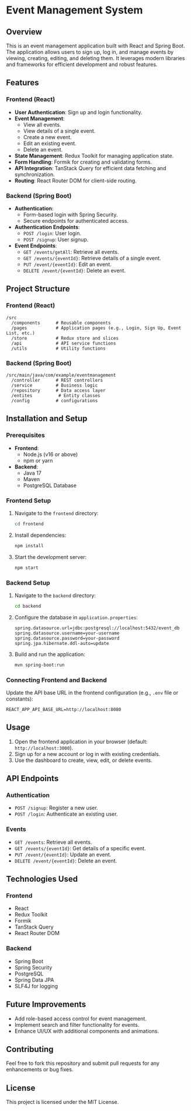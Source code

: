 # Event Management System

## Overview
This is an event management application built with React and Spring Boot. The application allows users to sign up, log in, and manage events by viewing, creating, editing, and deleting them. It leverages modern libraries and frameworks for efficient development and robust features.

## Features
### Frontend (React)
- **User Authentication**: Sign up and login functionality.
- **Event Management**: 
  - View all events.
  - View details of a single event.
  - Create a new event.
  - Edit an existing event.
  - Delete an event.
- **State Management**: Redux Toolkit for managing application state.
- **Form Handling**: Formik for creating and validating forms.
- **API Integration**: TanStack Query for efficient data fetching and synchronization.
- **Routing**: React Router DOM for client-side routing.

### Backend (Spring Boot)
- **Authentication**: 
  - Form-based login with Spring Security.
  - Secure endpoints for authenticated access.
- **Authentication Endpoints**:
  - `POST /login`: User login.
  - `POST /signup`: User signup.
- **Event Endpoints**:
  - `GET /events/getAll`: Retrieve all events.
  - `GET /events/{eventId}`: Retrieve details of a single event.
  - `PUT /event/{eventId}`: Edit an event.
  - `DELETE /event/{eventId}`: Delete an event.


## Project Structure
### Frontend (React)
```
/src
  /components      # Reusable components
  /pages           # Application pages (e.g., Login, Sign Up, Event List, etc.)
  /store           # Redux store and slices
  /api             # API service functions
  /utils           # Utility functions
```

### Backend (Spring Boot)
```
/src/main/java/com/example/eventmanagement
  /controller      # REST controllers
  /service         # Business logic
  /repository      # Data access layer
  /entites          # Entity classes
  /config          # configurations
```

## Installation and Setup
### Prerequisites
- **Frontend**:
  - Node.js (v16 or above)
  - npm or yarn
- **Backend**:
  - Java 17
  - Maven
  - PostgreSQL Database

### Frontend Setup
1. Navigate to the `frontend` directory:
   ```bash
   cd frontend
   ```
2. Install dependencies:
   ```bash
   npm install
   ```
3. Start the development server:
   ```bash
   npm start
   ```

### Backend Setup
1. Navigate to the `backend` directory:
   ```bash
   cd backend
   ```
2. Configure the database in `application.properties`:
   ```properties
   spring.datasource.url=jdbc:postgresql://localhost:5432/event_db
   spring.datasource.username=your-username
   spring.datasource.password=your-password
   spring.jpa.hibernate.ddl-auto=update
   ```
3. Build and run the application:
   ```bash
   mvn spring-boot:run
   ```

### Connecting Frontend and Backend
Update the API base URL in the frontend configuration (e.g., `.env` file or constants):
```env
REACT_APP_API_BASE_URL=http://localhost:8080
```

## Usage
1. Open the frontend application in your browser (default: `http://localhost:3000`).
2. Sign up for a new account or log in with existing credentials.
3. Use the dashboard to create, view, edit, or delete events.

## API Endpoints
### Authentication
- `POST /signup`: Register a new user.
- `POST /login`: Authenticate an existing user.

### Events
- `GET /events`: Retrieve all events.
- `GET /events/{eventId}`: Get details of a specific event.
- `PUT /event/{eventId}`: Update an event.
- `DELETE /event/{eventId}`: Delete an event.

## Technologies Used
### Frontend
- React
- Redux Toolkit
- Formik
- TanStack Query
- React Router DOM

### Backend
- Spring Boot
- Spring Security
- PostgreSQL
- Spring Data JPA
- SLF4J for logging

## Future Improvements
- Add role-based access control for event management.
- Implement search and filter functionality for events.
- Enhance UI/UX with additional components and animations.

## Contributing
Feel free to fork this repository and submit pull requests for any enhancements or bug fixes.

## License
This project is licensed under the MIT License.
